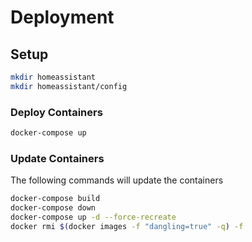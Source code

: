 # Deployment

## Setup

```bash
mkdir homeassistant
mkdir homeassistant/config
```

### Deploy Containers

```bash
docker-compose up 
```

### Update Containers

The following commands will update the containers

```bash
docker-compose build
docker-compose down
docker-compose up -d --force-recreate
docker rmi $(docker images -f "dangling=true" -q) -f
```
